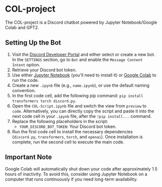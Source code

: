 # COL-project
The COL-project is a Discord chatbot powered by Jupyter Notebook/Google Colab and GPT2.

## Setting Up the Bot

1. Visit the [Discord Developer Portal](https://discord.com/developers/applications) and either select or create a new bot. In the `SETTINGS` section, go to `Bot` and enable the `Message Content Intent` option.
2. Retrieve your Discord bot token.
3. Use either [Jupyter Notebook](https://jupyter.org/install) (you'll need to install it) or [Google Colab](https://colab.research.google.com/) to run the code.
4. Create a new `.ipynb` file (e.g., `name.ipynb`), or use the default naming convention.
5. In the first code cell, add the following pip command: `pip install transformers torch discord.py`.
6. Open the `COL-Script.ipynb` file and switch the view from `preview` to `code`. Alternatively, you can directly copy the script and paste it into the next code cell in your `.ipynb` file, after the `!pip install...` command.
7. Replace the following placeholders in the script:
   - `YOUR_DISCORD_BOT_TOKEN`: Your Discord bot token.
8. Run the first code cell to install the necessary dependencies (`discord.py`, `transformers`, `torch`, and `openai`). Once installation is complete, run the second cell to execute the main code.

## Important Note
Google Colab will automatically shut down your code after approximately 1.5 hours of inactivity. To avoid this, consider using Jupyter Notebook on a computer that runs continuously if you need long-term availability.
